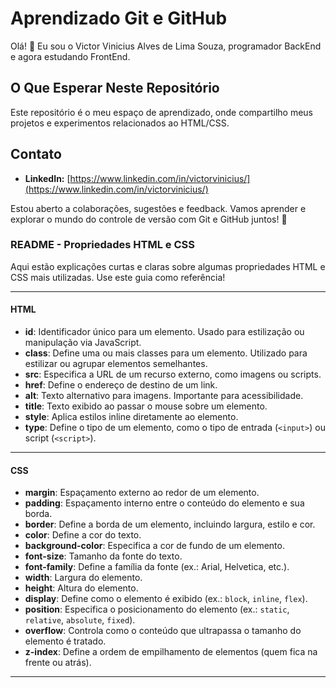 # Aprendizado Git e GitHub

Olá! 👋 Eu sou o Victor Vinicius Alves de Lima Souza, programador BackEnd e agora estudando FrontEnd.
   
## O Que Esperar Neste Repositório

Este repositório é o meu espaço de aprendizado, onde compartilho meus projetos e experimentos relacionados ao HTML/CSS.  

## Contato  

- **LinkedIn:** [https://www.linkedin.com/in/victorvinicius/](https://www.linkedin.com/in/victorvinicius/)

Estou aberto a colaborações, sugestões e feedback. Vamos aprender e explorar o mundo do controle de versão com Git e GitHub juntos! 🚀

### README - Propriedades HTML e CSS

Aqui estão explicações curtas e claras sobre algumas propriedades HTML e CSS mais utilizadas. Use este guia como referência!

--- 
#### **HTML**

- **id**: Identificador único para um elemento. Usado para estilização ou manipulação via JavaScript.
- **class**: Define uma ou mais classes para um elemento. Utilizado para estilizar ou agrupar elementos semelhantes.
- **src**: Especifica a URL de um recurso externo, como imagens ou scripts.
- **href**: Define o endereço de destino de um link.
- **alt**: Texto alternativo para imagens. Importante para acessibilidade.
- **title**: Texto exibido ao passar o mouse sobre um elemento.
- **style**: Aplica estilos inline diretamente ao elemento.
- **type**: Define o tipo de um elemento, como o tipo de entrada (`<input>`) ou script (`<script>`).

---

#### **CSS**

- **margin**: Espaçamento externo ao redor de um elemento.
- **padding**: Espaçamento interno entre o conteúdo do elemento e sua borda.
- **border**: Define a borda de um elemento, incluindo largura, estilo e cor.
- **color**: Define a cor do texto.
- **background-color**: Especifica a cor de fundo de um elemento.
- **font-size**: Tamanho da fonte do texto.
- **font-family**: Define a família da fonte (ex.: Arial, Helvetica, etc.).
- **width**: Largura do elemento.
- **height**: Altura do elemento.
- **display**: Define como o elemento é exibido (ex.: `block`, `inline`, `flex`).
- **position**: Especifica o posicionamento do elemento (ex.: `static`, `relative`, `absolute`, `fixed`).
- **overflow**: Controla como o conteúdo que ultrapassa o tamanho do elemento é tratado.
- **z-index**: Define a ordem de empilhamento de elementos (quem fica na frente ou atrás).

--- 
